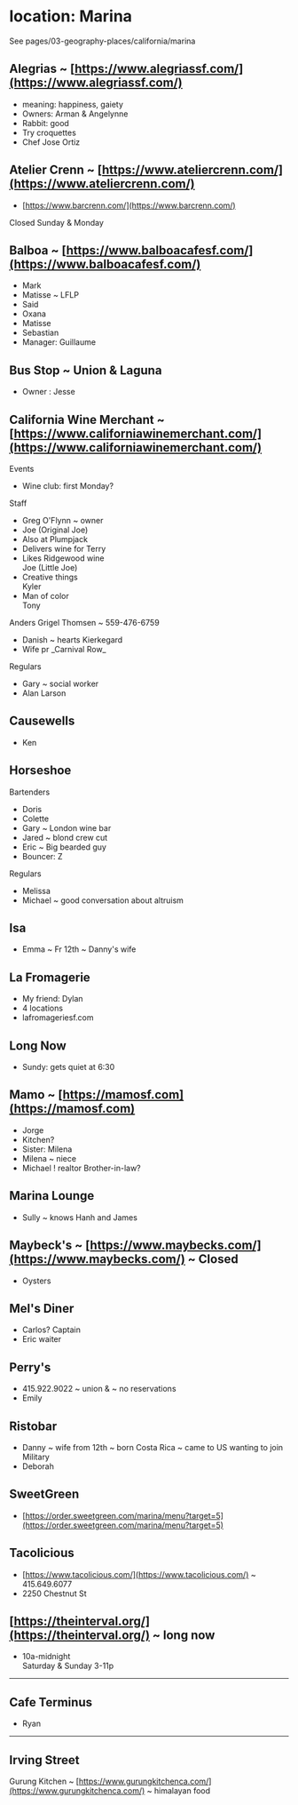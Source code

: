 # location: Marina

See pages/03-geography-places/california/marina

## Alegrias ~ [https://www.alegriassf.com/](https://www.alegriassf.com/)

* meaning: happiness, gaiety
* Owners: Arman & Angelynne
* Rabbit: good
* Try croquettes
* Chef Jose Ortiz

## Atelier Crenn ~ [https://www.ateliercrenn.com/](https://www.ateliercrenn.com/)

* [https://www.barcrenn.com/](https://www.barcrenn.com/)

Closed Sunday & Monday

## Balboa ~ [https://www.balboacafesf.com/](https://www.balboacafesf.com/)

* Mark
* Matisse ~ LFLP
* Said
* Oxana
* Matisse
* Sebastian
* Manager: Guillaume

## Bus Stop ~ Union & Laguna

* Owner : Jesse

## California Wine Merchant ~ [https://www.californiawinemerchant.com/](https://www.californiawinemerchant.com/)

Events

* Wine club: first Monday?

Staff

* Greg O'Flynn ~ owner
* Joe (Original Joe)
* Also at Plumpjack
* Delivers wine for Terry
* Likes Ridgewood wine  
    Joe (Little Joe)
* Creative things  
    Kyler
* Man of color  
    Tony

Anders Grigel Thomsen ~ 559-476-6759[](http://voice.google.com/calls?a=nc,%2B15594766759 "Call +1 559-476-6759 via Google Voice")[](http://voice.google.com/calls?a=nc,%2B15594766759 "Call +1 559-476-6759 via Google Voice")

* Danish ~ hearts Kierkegard
* Wife pr \_Carnival Row\_

Regulars

* Gary ~ social worker
* Alan Larson

## Causewells

* Ken

## Horseshoe

Bartenders

* Doris
* Colette
* Gary ~ London wine bar
* Jared ~ blond crew cut
* Eric ~ Big bearded guy
* Bouncer: Z

Regulars

* Melissa
* Michael ~ good conversation about altruism

## Isa

* Emma ~ Fr 12th ~ Danny's wife

## La Fromagerie

* My friend: Dylan
* 4 locations
* lafromageriesf.com

## Long Now

* Sundy: gets quiet at 6:30

## Mamo ~ [https://mamosf.com](https://mamosf.com)

* Jorge
* Kitchen?
* Sister: Milena
* Milena ~ niece
* Michael ! realtor Brother-in-law?

## Marina Lounge

* Sully ~ knows Hanh and James

## Maybeck's ~ [https://www.maybecks.com/](https://www.maybecks.com/) ~ Closed

* Oysters

## Mel's Diner

* Carlos? Captain
* Eric waiter

## Perry's 

* 415.922.9022 ~ union & ~ no reservations
* Emily

## Ristobar

* Danny ~ wife from 12th ~ born Costa Rica ~ came to US wanting to join Military
* Deborah

## SweetGreen

* [https://order.sweetgreen.com/marina/menu?target=5](https://order.sweetgreen.com/marina/menu?target=5)

## Tacolicious

* [https://www.tacolicious.com/](https://www.tacolicious.com/) ~ 415.649.6077
* 2250 Chestnut St

## [https://theinterval.org/](https://theinterval.org/) ~ long now

* 10a-midnight  
    Saturday & Sunday 3-11p

* * *

## Cafe Terminus

* Ryan

* * *

## Irving Street

Gurung Kitchen ~ [https://www.gurungkitchenca.com/](https://www.gurungkitchenca.com/) ~ himalayan food